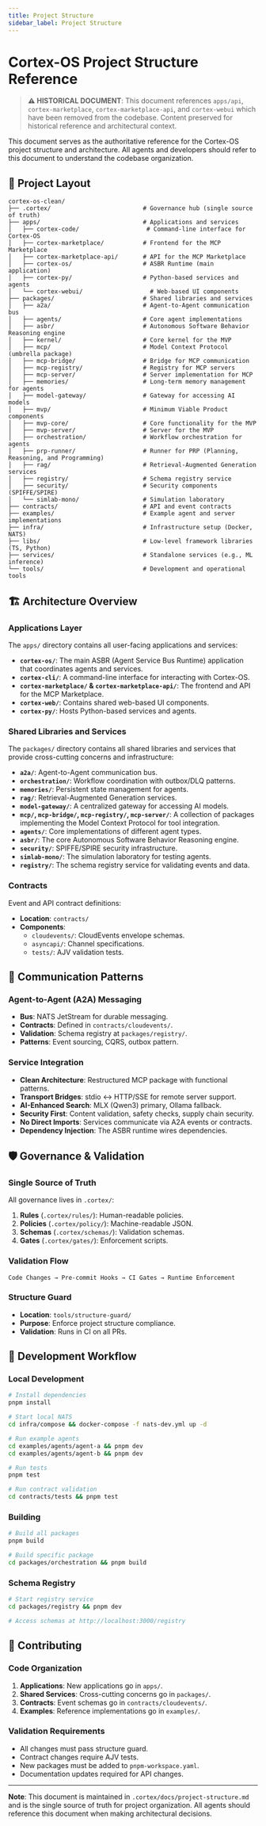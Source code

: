 ```yaml
---
title: Project Structure
sidebar_label: Project Structure
---
```


# Cortex-OS Project Structure Reference

> **⚠️ HISTORICAL DOCUMENT**: This document references `apps/api`, `cortex-marketplace`, `cortex-marketplace-api`, and `cortex-webui` which have been removed from the codebase. Content preserved for historical reference and architectural context.

This document serves as the authoritative reference for the Cortex-OS project structure and architecture. All agents and developers should refer to this document to understand the codebase organization.

## 📁 Project Layout

```text
cortex-os-clean/
├── .cortex/                          # Governance hub (single source of truth)
├── apps/                             # Applications and services
│   ├── cortex-code/                   # Command-line interface for Cortex-OS
│   ├── cortex-marketplace/           # Frontend for the MCP Marketplace
│   ├── cortex-marketplace-api/       # API for the MCP Marketplace
│   ├── cortex-os/                    # ASBR Runtime (main application)
│   ├── cortex-py/                    # Python-based services and agents
│   └── cortex-webui/                   # Web-based UI components
├── packages/                         # Shared libraries and services
│   ├── a2a/                          # Agent-to-Agent communication bus
│   ├── agents/                       # Core agent implementations
│   ├── asbr/                         # Autonomous Software Behavior Reasoning engine
│   ├── kernel/                       # Core kernel for the MVP
│   ├── mcp/                          # Model Context Protocol (umbrella package)
│   ├── mcp-bridge/                   # Bridge for MCP communication
│   ├── mcp-registry/                 # Registry for MCP servers
│   ├── mcp-server/                   # Server implementation for MCP
│   ├── memories/                     # Long-term memory management for agents
│   ├── model-gateway/                # Gateway for accessing AI models
│   ├── mvp/                          # Minimum Viable Product components
│   ├── mvp-core/                     # Core functionality for the MVP
│   ├── mvp-server/                   # Server for the MVP
│   ├── orchestration/                # Workflow orchestration for agents
│   ├── prp-runner/                   # Runner for PRP (Planning, Reasoning, and Programming)
│   ├── rag/                          # Retrieval-Augmented Generation services
│   ├── registry/                     # Schema registry service
│   ├── security/                     # Security components (SPIFFE/SPIRE)
│   └── simlab-mono/                  # Simulation laboratory
├── contracts/                        # API and event contracts
├── examples/                         # Example agent and server implementations
├── infra/                            # Infrastructure setup (Docker, NATS)
├── libs/                             # Low-level framework libraries (TS, Python)
├── services/                         # Standalone services (e.g., ML inference)
└── tools/                            # Development and operational tools
```

## 🏗️ Architecture Overview

### Applications Layer

The `apps/` directory contains all user-facing applications and services:

- **`cortex-os/`**: The main ASBR (Agent Service Bus Runtime) application that coordinates agents and services.
- **`cortex-cli/`**: A command-line interface for interacting with Cortex-OS.
- **`cortex-marketplace/` & `cortex-marketplace-api/`**: The frontend and API for the MCP Marketplace.
- **`cortex-web/`**: Contains shared web-based UI components.
- **`cortex-py/`**: Hosts Python-based services and agents.

### Shared Libraries and Services

The `packages/` directory contains all shared libraries and services that provide cross-cutting concerns and infrastructure:

- **`a2a/`**: Agent-to-Agent communication bus.
- **`orchestration/`**: Workflow coordination with outbox/DLQ patterns.
- **`memories/`**: Persistent state management for agents.
- **`rag/`**: Retrieval-Augmented Generation services.
- **`model-gateway/`**: A centralized gateway for accessing AI models.
- **`mcp/`, `mcp-bridge/`, `mcp-registry/`, `mcp-server/`**: A collection of packages implementing the Model Context Protocol for tool integration.
- **`agents/`**: Core implementations of different agent types.
- **`asbr/`**: The core Autonomous Software Behavior Reasoning engine.
- **`security/`**: SPIFFE/SPIRE security infrastructure.
- **`simlab-mono/`**: The simulation laboratory for testing agents.
- **`registry/`**: The schema registry service for validating events and data.

### Contracts

Event and API contract definitions:

- **Location**: `contracts/`
- **Components**:
  - `cloudevents/`: CloudEvents envelope schemas.
  - `asyncapi/`: Channel specifications.
  - `tests/`: AJV validation tests.

## 🔄 Communication Patterns

### Agent-to-Agent (A2A) Messaging

- **Bus**: NATS JetStream for durable messaging.
- **Contracts**: Defined in `contracts/cloudevents/`.
- **Validation**: Schema registry at `packages/registry/`.
- **Patterns**: Event sourcing, CQRS, outbox pattern.

### Service Integration

- **Clean Architecture**: Restructured MCP package with functional patterns.
- **Transport Bridges**: stdio ↔ HTTP/SSE for remote server support.
- **AI-Enhanced Search**: MLX (Qwen3) primary, Ollama fallback.
- **Security First**: Content validation, safety checks, supply chain security.
- **No Direct Imports**: Services communicate via A2A events or contracts.
- **Dependency Injection**: The ASBR runtime wires dependencies.

## 🛡️ Governance & Validation

### Single Source of Truth

All governance lives in `.cortex/`:

1. **Rules** (`.cortex/rules/`): Human-readable policies.
2. **Policies** (`.cortex/policy/`): Machine-readable JSON.
3. **Schemas** (`.cortex/schemas/`): Validation schemas.
4. **Gates** (`.cortex/gates/`): Enforcement scripts.

### Validation Flow

```text
Code Changes → Pre-commit Hooks → CI Gates → Runtime Enforcement
```

### Structure Guard

- **Location**: `tools/structure-guard/`
- **Purpose**: Enforce project structure compliance.
- **Validation**: Runs in CI on all PRs.

## 🚀 Development Workflow

### Local Development

```bash
# Install dependencies
pnpm install

# Start local NATS
cd infra/compose && docker-compose -f nats-dev.yml up -d

# Run example agents
cd examples/agents/agent-a && pnpm dev
cd examples/agents/agent-b && pnpm dev

# Run tests
pnpm test

# Run contract validation
cd contracts/tests && pnpm test
```

### Building

```bash
# Build all packages
pnpm build

# Build specific package
cd packages/orchestration && pnpm build
```

### Schema Registry

```bash
# Start registry service
cd packages/registry && pnpm dev

# Access schemas at http://localhost:3000/registry
```

## 🤝 Contributing

### Code Organization

1. **Applications**: New applications go in `apps/`.
2. **Shared Services**: Cross-cutting concerns go in `packages/`.
3. **Contracts**: Event schemas go in `contracts/cloudevents/`.
4. **Examples**: Reference implementations go in `examples/`.

### Validation Requirements

- All changes must pass structure guard.
- Contract changes require AJV tests.
- New packages must be added to `pnpm-workspace.yaml`.
- Documentation updates required for API changes.

---

**Note**: This document is maintained in `.cortex/docs/project-structure.md` and is the single source of truth for project organization. All agents should reference this document when making architectural decisions.
